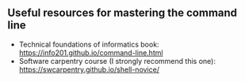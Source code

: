 ## Useful resources for mastering the command line
- Technical foundations of informatics book: <https://info201.github.io/command-line.html>
- Software carpentry course (I strongly recommend this one): <https://swcarpentry.github.io/shell-novice/>

